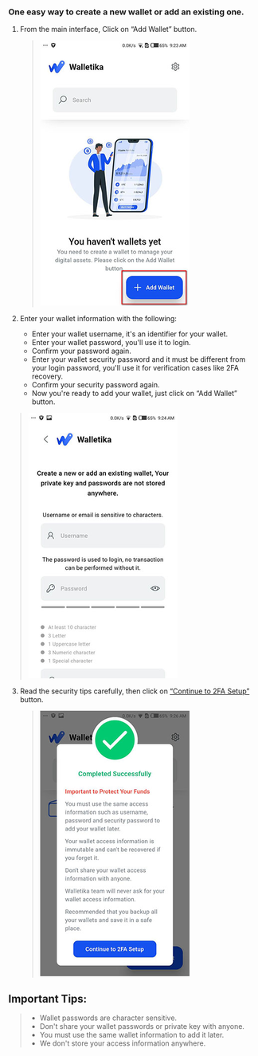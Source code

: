 ### One easy way to create a new wallet or add an existing one.

1. From the main interface, Click on “Add Wallet” button.

   > ![](https://raw.githubusercontent.com/Walletika/walletika-web-fetch/main/docs/how-to-create-wallet/images/1.jpg)

2. Enter your wallet information with the following:
   - Enter your wallet username, it's an identifier for your wallet.
   - Enter your wallet password, you'll use it to login.
   - Confirm your password again.
   - Enter your wallet security password and it must be different from your login password, you'll use it for verification cases like 2FA recovery.
   - Confirm your security password again.
   - Now you're ready to add your wallet, just click on “Add Wallet” button.

> ![](https://raw.githubusercontent.com/Walletika/walletika-web-fetch/main/docs/how-to-create-wallet/images/2.jpg)

3. Read the security tips carefully, then click on [“Continue to 2FA Setup”](https://walletika.github.io/documents/guide/how-to-setup-2fa) button.
   > ![](https://raw.githubusercontent.com/Walletika/walletika-web-fetch/main/docs/how-to-create-wallet/images/3.jpg)

## Important Tips:

> - Wallet passwords are character sensitive.
> - Don't share your wallet passwords or private key with anyone.
> - You must use the same wallet information to add it later.
> - We don't store your access information anywhere.
